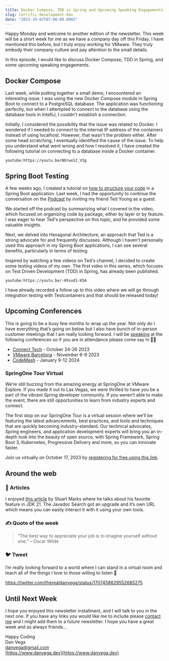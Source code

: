 ```yaml
---
title: Docker Compose, TDD in Spring and Upcoming Speaking Engagements
slug: terrific-development-dan
date: "2023-10-02T07:00:00.000Z"
---
```


Happy Monday and welcome to another edition of the newsletter. This week will be a short week for me as we have a company day off this Friday. I have mentioned this before, but I truly enjoy working for VMware. They truly embody their company culture and pay attention to the small details.

In this episode, I would like to discuss Docker Compose, TDD in Spring, and some upcoming speaking engagements.

## Docker Compose

Last week, while putting together a small demo, I encountered an interesting issue. I was using the new Docker Compose module in Spring Boot to connect to a PostgreSQL database. The application was functioning perfectly, but when I attempted to connect to the database using the database tools in IntelliJ, I couldn't establish a connection.

Initially, I considered the possibility that the issue was related to Docker. I wondered if I needed to connect to the internal IP address of the containers instead of using localhost. However, that wasn't the problem either. After some head scratching, I eventually identified the cause of the issue. To help you understand what went wrong and how I resolved it, I have created the following tutorial on connecting to a database inside a Docker container.

`youtube:https://youtu.be/NOrwxSI_VIg`

## Spring Boot Testing

A few weeks ago, I created a tutorial on [how to structure your code](https://youtu.be/B1d95I7-zsw) in a Spring Boot application. Last week, I had the opportunity to continue the conversation on the [Podcast](https://tanzu.vmware.com/developer/tv/spring-office-hours) by inviting my friend Ted Young as a guest.

We started off the podcast by summarizing what I covered in the video, which focused on organizing code by package, either by layer or by feature. I was eager to hear Ted's perspective on this topic, and he provided some valuable insights.

Next, we delved into Hexagonal Architecture, an approach that Ted is a strong advocate for and frequently discusses. Although I haven't personally used this approach in my Spring Boot applications, I can see several benefits, particularly in terms of testing.

Inspired by watching a few videos on Ted's channel, I decided to create some testing videos of my own. The first video in this series, which focuses on Test Driven Development (TDD) in Spring, has already been published.

`youtube:https://youtu.be/-H5sud1-K5A`

I have already recorded a follow up to this video where we will go through integration testing with Testcontainers and that should be released today!

## Upcoming Conferences

This is going to be a busy few months to wrap up the year. Not only do I have everything that’s going on below but I also have bunch of in-person customer meetings that I am really looking forward. I will be [speaking](https://www.danvega.dev/speaking) at the following conferences so if you are in attendance please come say hi 👋🏻

- [Connect Tech](https://2023.connect.tech/) - October 24-26 2023
- [VMware Barcelona](https://www.vmware.com/explore/eu.html) - November 6-9 2023
- [CodeMash](https://codemash.org/) - January 9-12 2024

### SpringOne Tour Virtual

We’re still buzzing from the amazing energy at SpringOne at VMware Explore. If you made it out to Las Vegas, we were thrilled to have you be a part of the vibrant Spring developer community. If you weren’t able to make the event, there are still opportunities to learn from industry experts and connect.

The first stop on our SpringOne Tour is a virtual session where we’ll be featuring the latest advancements, best practices, and tools and techniques that are quickly becoming industry-standard. Our technical advocates, Spring engineers, and application development experts will bring you an in-depth look into the beauty of open source, with Spring Framework, Spring Boot 3, Kubernetes, Progressive Delivery and more, so you can innovate faster.

Join us virtually on October 17, 2023 by [registering for free using this link](https://springonetour.io/).

## Around the web

### 📝 Articles

I enjoyed [this article](https://stuartmarks.wordpress.com/2023/09/22/my-favorite-jdk-21-feature-javadoc-search-url/) by Stuart Marks where he talks about his favorite feature in JDK 21. The Javadoc Search got an upgrade and it’s own URL which means you can easily interact it with it using your own tools.

### ✍️ Quote of the week

> “The best way to appreciate your job is to imagine yourself without one.” – Oscar Wilde

### 🐦 Tweet

I’m really looking forward to a world where I can stand in a virtual room and teach all of the things I love to those willing to listen 🤩

https://twitter.com/therealdanvega/status/1707458829552685275

## Until Next Week

I hope you enjoyed this newsletter installment, and I will talk to you in the next one. If you have any links you would like me to include please [contact me](http://twitter.com/therealdanvega) and I might add them to a future newsletter. I hope you have a great week and as always friends...

Happy Coding<br/>
Dan Vega<br/>
danvega@gmail.com<br/>
[https://www.danvega.dev](https://www.danvega.dev)<br/>
